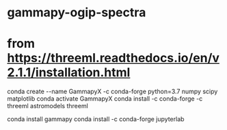 # gammapy-ogip-spectra

# from https://threeml.readthedocs.io/en/v2.1.1/installation.html
conda create --name GammapyX -c conda-forge python=3.7 numpy scipy matplotlib
conda activate GammapyX
conda install -c conda-forge -c threeml astromodels threeml

conda install gammapy
conda install -c conda-forge jupyterlab
